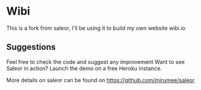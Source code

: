 Wibi
====

This is a fork from saleor, I'll be using it to build my own website wibi.io


Suggestions
-----------
Feel free to check the code and suggest any improvement
Want to see Saleor in action? Launch the demo on a free Heroku instance.


More details on saleor can be found on https://github.com/mirumee/saleor
